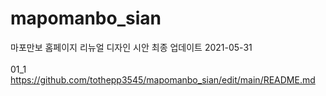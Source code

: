 # mapomanbo_sian

마포만보 홈페이지 리뉴얼 디자인 시안
최종 업데이트 2021-05-31
<br><br>
01_1
<br>
https://github.com/tothepp3545/mapomanbo_sian/edit/main/README.md
